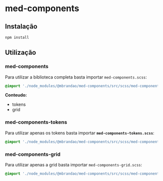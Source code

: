 # med-components

## Instalação

```bash
npm install
```

## Utilização

### med-components

Para utilizar a biblioteca completa basta importar `med-components.scss`:

```scss
@import './node_modules/@mbrandao/med-components/src/scss/med-components.scss'
```

**Conteudo:**

- tokens
- grid

### med-components-tokens

Para utilizar apenas os tokens basta importar **`med-components-tokens.scss`**:

```scss
@import './node_modules/@mbrandao/med-components/src/scss/med-components-tokens.scss'
```

### med-components-grid

Para utilizar apenas a grid basta importar `med-components-grid.scss`:

```scss
@import './node_modules/@mbrandao/med-components/src/scss/med-components-grid.scss'
```
